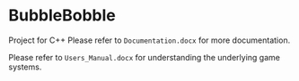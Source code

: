 # BubbleBobble
Project for C++
Please refer to `Documentation.docx` for more documentation.

Please refer to `Users_Manual.docx` for understanding the underlying game systems.

